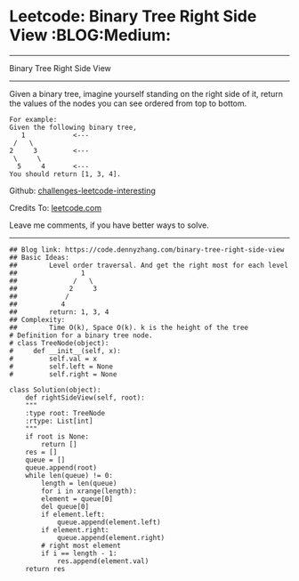 
# Leetcode: Binary Tree Right Side View     :BLOG:Medium:

---

Binary Tree Right Side View  

---

Given a binary tree, imagine yourself standing on the right side of it, return the values of the nodes you can see ordered from top to bottom.  

    For example:
    Given the following binary tree,
       1            <---
     /   \
    2     3         <---
     \     \
      5     4       <---
    You should return [1, 3, 4].

Github: [challenges-leetcode-interesting](https://github.com/DennyZhang/challenges-leetcode-interesting/tree/master/problems/binary-tree-right-side-view)  

Credits To: [leetcode.com](https://leetcode.com/problems/binary-tree-right-side-view/description/)  

Leave me comments, if you have better ways to solve.  

---

    ## Blog link: https://code.dennyzhang.com/binary-tree-right-side-view
    ## Basic Ideas:
    ##        Level order traversal. And get the right most for each level
    ##                1
    ##              /   \
    ##             2     3
    ##            /
    ##           4
    ##        return: 1, 3, 4
    ## Complexity:
    ##        Time O(k), Space O(k). k is the height of the tree
    # Definition for a binary tree node.
    # class TreeNode(object):
    #     def __init__(self, x):
    #         self.val = x
    #         self.left = None
    #         self.right = None
    
    class Solution(object):
        def rightSideView(self, root):
    	"""
    	:type root: TreeNode
    	:rtype: List[int]
    	"""
    	if root is None:
    	    return []
    	res = []
    	queue = []
    	queue.append(root)
    	while len(queue) != 0:
    	    length = len(queue)
    	    for i in xrange(length):
    		element = queue[0]
    		del queue[0]
    		if element.left:
    		    queue.append(element.left)
    		if element.right:
    		    queue.append(element.right)
    		# right most element
    		if i == length - 1:
    		    res.append(element.val)
    	return res

